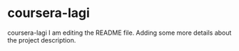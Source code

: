 # coursera-lagi
coursera-lagi
I am editing the README file. Adding some more details about the project description.
